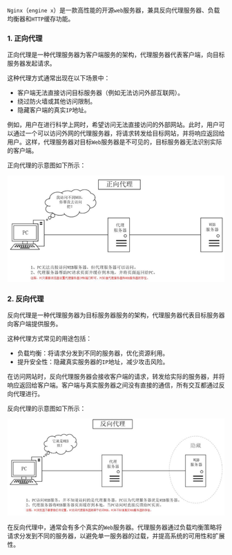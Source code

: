 `Nginx`（`engine x`）是一款高性能的开源`web`服务器，兼具反向代理服务器、负载均衡器和`HTTP`缓存功能。

### 1. 正向代理

正向代理是一种代理服务器为客户端服务的架构，代理服务器代表客户端，向目标服务器发起请求。

这种代理方式通常出现在以下场景中：

- 客户端无法直接访问目标服务器（例如无法访问外部互联网）。
- 绕过防火墙或其他访问限制。
- 隐藏客户端的真实`IP`地址。

例如，用户在进行科学上网时，希望访问无法直接访问的外部网站。此时，用户可以通过一个可以访问外网的代理服务器，将请求转发给目标网站，并将响应返回给用户。这样，代理服务器对目标`Web`服务器是不可见的，目标服务器无法识别实际的客户端。

正向代理的示意图如下所示：

<img src="image/9fff8ace5eba48d193cdf7d104eba629.png" alt="正向代理示意图" style="zoom:67%;" />

### 2. 反向代理

反向代理是一种代理服务器为目标服务器服务的架构，代理服务器代表目标服务器向客户端提供服务。

这种代理方式常见的用途包括：

- 负载均衡：将请求分发到不同的服务器，优化资源利用。
- 提升安全性：隐藏真实服务器的`IP`地址，减少攻击风险。

在访问网站时，反向代理服务器会接收客户端的请求，转发给实际的服务器，并将响应返回给客户端。客户端与真实服务器之间没有直接的通信，所有交互都通过反向代理进行。

反向代理的示意图如下所示：

<img src="image/14e38ed5ee064d8ab0b08655950646b9.png" alt="反向代理示意图" style="zoom:67%;" />

在反向代理中，通常会有多个真实的`Web`服务器。代理服务器通过负载均衡策略将请求分发到不同的服务器，以避免单一服务器的过载，并提高系统的可用性和扩展性。